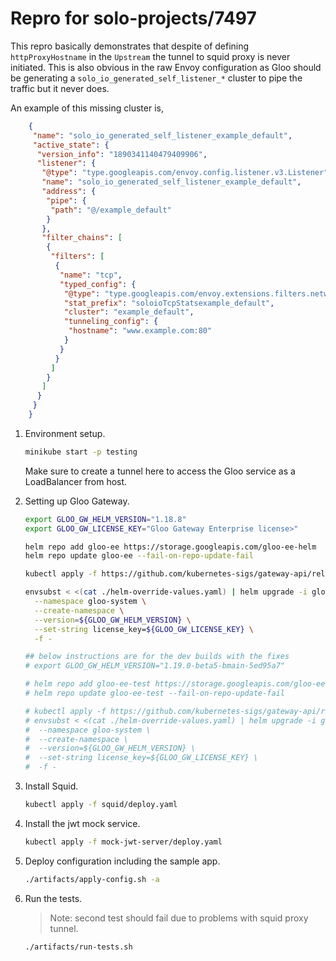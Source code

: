 # Repro for solo-projects/7497

This repro basically demonstrates that despite of defining `httpProxyHostname` in the `Upstream` the tunnel to squid proxy is never initiated. This is also obvious in the raw Envoy configuration as Gloo should be generating a `solo_io_generated_self_listener_*` cluster to pipe the traffic but it never does.

An example of this missing cluster is,
```json
    {
     "name": "solo_io_generated_self_listener_example_default",
     "active_state": {
      "version_info": "1890341140479409906",
      "listener": {
       "@type": "type.googleapis.com/envoy.config.listener.v3.Listener",
       "name": "solo_io_generated_self_listener_example_default",
       "address": {
        "pipe": {
         "path": "@/example_default"
        }
       },
       "filter_chains": [
        {
         "filters": [
          {
           "name": "tcp",
           "typed_config": {
            "@type": "type.googleapis.com/envoy.extensions.filters.network.tcp_proxy.v3.TcpProxy",
            "stat_prefix": "soloioTcpStatsexample_default",
            "cluster": "example_default",
            "tunneling_config": {
             "hostname": "www.example.com:80"
            }
           }
          }
         ]
        }
       ]
      }
     }
    }
```

1. Environment setup.

    ```bash
    minikube start -p testing
    ```

    Make sure to create a tunnel here to access the Gloo service as a LoadBalancer from host.

2. Setting up Gloo Gateway.

    ```bash
    export GLOO_GW_HELM_VERSION="1.18.8"
    export GLOO_GW_LICENSE_KEY="Gloo Gateway Enterprise license>"

    helm repo add gloo-ee https://storage.googleapis.com/gloo-ee-helm
    helm repo update gloo-ee --fail-on-repo-update-fail

    kubectl apply -f https://github.com/kubernetes-sigs/gateway-api/releases/download/v1.2.0/standard-install.yaml

    envsubst < <(cat ./helm-override-values.yaml) | helm upgrade -i gloo-ee gloo-ee/gloo-ee \
      --namespace gloo-system \
      --create-namespace \
      --version=${GLOO_GW_HELM_VERSION} \
      --set-string license_key=${GLOO_GW_LICENSE_KEY} \
      -f -

    ## below instructions are for the dev builds with the fixes
    # export GLOO_GW_HELM_VERSION="1.19.0-beta5-bmain-5ed95a7"

    # helm repo add gloo-ee-test https://storage.googleapis.com/gloo-ee-test-helm
    # helm repo update gloo-ee-test --fail-on-repo-update-fail

    # kubectl apply -f https://github.com/kubernetes-sigs/gateway-api/releases/download/v1.2.0/standard-install.yaml
    # envsubst < <(cat ./helm-override-values.yaml) | helm upgrade -i gloo-ee gloo-ee-test/gloo-ee \
    #  --namespace gloo-system \
    #  --create-namespace \
    #  --version=${GLOO_GW_HELM_VERSION} \
    #  --set-string license_key=${GLOO_GW_LICENSE_KEY} \
    #  -f -
    ```

3. Install Squid.

    ```bash
    kubectl apply -f squid/deploy.yaml
    ```

4. Install the jwt mock service.

    ```bash
    kubectl apply -f mock-jwt-server/deploy.yaml
    ```

5. Deploy configuration including the sample app.

    ```bash
    ./artifacts/apply-config.sh -a
    ```

6. Run the tests.

    > Note: second test should fail due to problems with squid proxy tunnel.

    ```bash
    ./artifacts/run-tests.sh
    ```